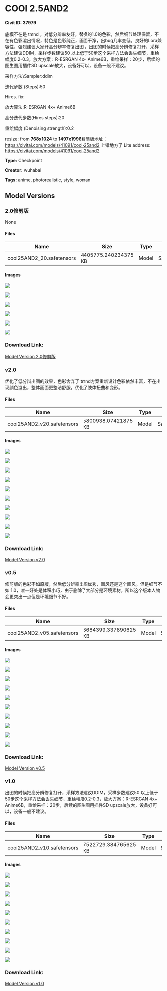 # COOI 2.5AND2

#### Civit ID: 37979

<p>底模不在是 tmnd ，对低分辨率友好，替换的1.0的色彩，然后细节处理保留，不在有色彩溢出情况，特色是色彩纯正，画面干净，出bug几率变低。良好的Lora兼容性，强烈建议大家开高分辨率修复出图,，出图的时候把高分辨修复打开，采样方法建议DDIM，采样步数建议50 以上低于50步这个采样方法会丢失细节，重绘幅度0.2-0.3，放大方案：R-ESRGAN 4x+ Anime6B，重绘采样：20步，后续的图生图用插件SD upscale放大，设备好可以，设备一般不建议。</p><p>采样方法\Sampler:ddim</p><p>迭代步数 (Steps):50</p><p>Hires. fix:</p><p>放大算法:R-ESRGAN 4x+ Anime6B</p><p>高分迭代步数(Hires steps):20</p><p>重绘幅度 (Denoising strength):0.2</p><p>resize: from <strong>768x1024</strong> to <strong>1497x1996</strong>精简版地址：<a target="_blank" rel="ugc" href="https://civitai.com/models/41091/cooi-25and2">https://civitai.com/models/41091/cooi-25and2</a> 上错地方了 Lite address: <a target="_blank" rel="ugc" href="https://civitai.com/models/41091/cooi-25and2">https://civitai.com/models/41091/cooi-25and2</a></p><p></p>

**Type:** Checkpoint

**Creator:** wuhabai

**Tags:** anime, photorealistic, style, woman

## Model Versions

### 2.0修剪版

None

#### Files

| Name | Size | Type | Format | Download Url | AutoV1 | AutoV2 | SHA256 | CRC32 | BLAKE3 |
| --- | --- | --- | --- | --- | --- | --- | --- | --- | --- |
| cooi25AND2_20.safetensors | 4405775.240234375 KB | Model | SafeTensor | https://civitai.com/api/download/models/54168 | 781FF287 | 992AB38CE2 | 992AB38CE2E3FA9BF2F87482CBC4162EB75646F2EB81DC3281E4BEF0767E3A4C | 8E7E2D18 | 22FD38089C573DAA7C0A4F7BE77E2A7EE8C7944B5FE45DF295E0E310803F2C2B |

#### Images

<p><img src="https://image.civitai.com/xG1nkqKTMzGDvpLrqFT7WA/101dea1f-b774-4848-f739-c2a008798400/width=450/595803.jpeg" /></p>

<p><img src="https://image.civitai.com/xG1nkqKTMzGDvpLrqFT7WA/128587b4-dd7c-4d3d-f412-29c51fd3a100/width=450/585513.jpeg" /></p>

<p><img src="https://image.civitai.com/xG1nkqKTMzGDvpLrqFT7WA/7369b511-41c6-4c2a-2d3e-d1536a7be700/width=450/585519.jpeg" /></p>

<p><img src="https://image.civitai.com/xG1nkqKTMzGDvpLrqFT7WA/46ba703b-b1f7-4fc0-a8e1-8bb15a5f3800/width=450/585523.jpeg" /></p>

<p><img src="https://image.civitai.com/xG1nkqKTMzGDvpLrqFT7WA/0c8ccfcd-a31e-4a40-3d1f-535d0a8fdf00/width=450/585524.jpeg" /></p>

<p><img src="https://image.civitai.com/xG1nkqKTMzGDvpLrqFT7WA/817506f7-6d59-4c03-ecd3-61f922cc4800/width=450/585526.jpeg" /></p>

### Download Link:

[Model Version 2.0修剪版](https://civitai.com/api/download/models/54168)

### v2.0

<p>优化了低分辩出图的效果，色彩舍弃了 tmnd方案重新设计色彩依然丰富，不在出现颜色溢出，整体画面更整洁舒服，优化了肢体扭曲和变形。</p>

#### Files

| Name | Size | Type | Format | Download Url | AutoV1 | AutoV2 | SHA256 | CRC32 | BLAKE3 |
| --- | --- | --- | --- | --- | --- | --- | --- | --- | --- |
| cooi25AND2_v20.safetensors | 5800938.07421875 KB | Model | SafeTensor | https://civitai.com/api/download/models/52813 | 781FF287 | BAB6669EB5 | BAB6669EB567193EA04A858DC165772DA47939C72163FF64A1FE4E45EE2F06C0 | 984EADBF | 55A9F14F7958FB574690EDBD3E4EBF0885C85D705847F013F1CEC058EFE7977B |

#### Images

<p><img src="https://image.civitai.com/xG1nkqKTMzGDvpLrqFT7WA/8d8488c7-f0fe-40d7-aa49-0c8cdfd98a00/width=450/570000.jpeg" /></p>

<p><img src="https://image.civitai.com/xG1nkqKTMzGDvpLrqFT7WA/95c0595b-e86b-45de-fa15-f88ff179ca00/width=450/569994.jpeg" /></p>

<p><img src="https://image.civitai.com/xG1nkqKTMzGDvpLrqFT7WA/5868fc05-0885-4114-cd1c-08e7a58c1200/width=450/569997.jpeg" /></p>

<p><img src="https://image.civitai.com/xG1nkqKTMzGDvpLrqFT7WA/e303d165-aaa8-4c70-cb14-68804c662b00/width=450/569993.jpeg" /></p>

<p><img src="https://image.civitai.com/xG1nkqKTMzGDvpLrqFT7WA/af4931f0-17f9-45ea-8497-8c43a6782d00/width=450/569988.jpeg" /></p>

<p><img src="https://image.civitai.com/xG1nkqKTMzGDvpLrqFT7WA/9fca15a8-88a7-4b1f-08ce-005c63ef6e00/width=450/569990.jpeg" /></p>

<p><img src="https://image.civitai.com/xG1nkqKTMzGDvpLrqFT7WA/abc2f664-739e-40c3-8548-7f6260769300/width=450/569995.jpeg" /></p>

<p><img src="https://image.civitai.com/xG1nkqKTMzGDvpLrqFT7WA/aeaaa31b-b8b3-4fe7-0044-29be895a8200/width=450/570001.jpeg" /></p>

<p><img src="https://image.civitai.com/xG1nkqKTMzGDvpLrqFT7WA/a1782aca-bbee-4742-96eb-5d1fe1629a00/width=450/569991.jpeg" /></p>

<p><img src="https://image.civitai.com/xG1nkqKTMzGDvpLrqFT7WA/ec6f6411-0d34-4982-0c01-64557047f600/width=450/570003.jpeg" /></p>

### Download Link:

[Model Version v2.0](https://civitai.com/api/download/models/52813)

### v0.5

<p>修剪版的色彩不如原版，然后低分辨率出图优秀，画风还是这个画风。但是细节不如 1.0，唯一好处是体积小巧，由于删除了大部分是环境素材，所以这个版本人物会更突出一点但是环境细节不好。</p>

#### Files

| Name | Size | Type | Format | Download Url | AutoV1 | AutoV2 | SHA256 | CRC32 | BLAKE3 |
| --- | --- | --- | --- | --- | --- | --- | --- | --- | --- |
| cooi25AND2_v05.safetensors | 3684399.337890625 KB | Model | SafeTensor | https://civitai.com/api/download/models/45138 | 568E8524 | E08A56E5D0 | E08A56E5D040649C6A67EF73EE5F9E8E6D8819310E90D412AAB6B69701CB6EF5 | C4FDC1FF | 821F4AF26C7EB90F28034AC43DADE3157285B440FC31EF0B2366BB5E47857831 |

#### Images

<p><img src="https://image.civitai.com/xG1nkqKTMzGDvpLrqFT7WA/5efcc678-be1c-4bd0-a69b-6036e2dc7400/width=450/489985.jpeg" /></p>

<p><img src="https://image.civitai.com/xG1nkqKTMzGDvpLrqFT7WA/4e2be270-752d-439b-86d7-063758b1aa00/width=450/489941.jpeg" /></p>

<p><img src="https://image.civitai.com/xG1nkqKTMzGDvpLrqFT7WA/8a1521ed-637d-46f5-e60d-29c517d84200/width=450/489940.jpeg" /></p>

<p><img src="https://image.civitai.com/xG1nkqKTMzGDvpLrqFT7WA/7b2de38f-42cd-4bf5-88d3-cf71992d0b00/width=450/489948.jpeg" /></p>

<p><img src="https://image.civitai.com/xG1nkqKTMzGDvpLrqFT7WA/7857de4f-5df3-4c07-c46a-aa19fb25b100/width=450/489959.jpeg" /></p>

<p><img src="https://image.civitai.com/xG1nkqKTMzGDvpLrqFT7WA/b622ac50-b7b4-4e3d-0f14-8fdb6f615500/width=450/489958.jpeg" /></p>

<p><img src="https://image.civitai.com/xG1nkqKTMzGDvpLrqFT7WA/36eae782-80b2-4ef8-6655-7be57957a700/width=450/489962.jpeg" /></p>

<p><img src="https://image.civitai.com/xG1nkqKTMzGDvpLrqFT7WA/a7bab9f2-fab5-460e-3b2e-627a09aef700/width=450/489964.jpeg" /></p>

<p><img src="https://image.civitai.com/xG1nkqKTMzGDvpLrqFT7WA/56df9386-cb92-4a1c-7c75-db3f4f1bc700/width=450/489963.jpeg" /></p>

<p><img src="https://image.civitai.com/xG1nkqKTMzGDvpLrqFT7WA/9e7ee841-3902-45ca-44d9-e32d5020e800/width=450/489965.jpeg" /></p>

### Download Link:

[Model Version v0.5](https://civitai.com/api/download/models/45138)

### v1.0

<p>出图的时候把高分辨修复打开，采样方法建议DDIM，采样步数建议50 以上低于50步这个采样方法会丢失细节，重绘幅度0.2-0.3，放大方案：R-ESRGAN 4x+ Anime6B，重绘采样：20步，后续的图生图用插件SD upscale放大，设备好可以，设备一般不建议。<br /></p>

#### Files

| Name | Size | Type | Format | Download Url | AutoV1 | AutoV2 | SHA256 | CRC32 | BLAKE3 |
| --- | --- | --- | --- | --- | --- | --- | --- | --- | --- |
| cooi25AND2_v10.safetensors | 7522729.384765625 KB | Model | SafeTensor | https://civitai.com/api/download/models/43949 | 51771C27 | FAF0D2B606 | FAF0D2B606A9E51D1E20BB2ED7D9A2F0427DCF3DC4C42339EBAAC5EE0AA04AE7 | 44922BF7 | 82054068F5C3919A5247AF16781D4BEB2D0DFBA820F2D3F042DB5E6C53D84C5F |

#### Images

<p><img src="https://image.civitai.com/xG1nkqKTMzGDvpLrqFT7WA/499fc23a-2179-4f3d-1866-a052a2334f00/width=450/480048.jpeg" /></p>

<p><img src="https://image.civitai.com/xG1nkqKTMzGDvpLrqFT7WA/3a07ab62-1658-4898-6e69-52f43bdd2f00/width=450/480005.jpeg" /></p>

<p><img src="https://image.civitai.com/xG1nkqKTMzGDvpLrqFT7WA/179314df-c140-4d2c-fe4b-3460df838100/width=450/480012.jpeg" /></p>

<p><img src="https://image.civitai.com/xG1nkqKTMzGDvpLrqFT7WA/43bd8658-ea19-4f8e-5ede-7085e4f2a000/width=450/480013.jpeg" /></p>

<p><img src="https://image.civitai.com/xG1nkqKTMzGDvpLrqFT7WA/1cfc0f12-f8c3-4415-460c-c8d05fff7500/width=450/480014.jpeg" /></p>

<p><img src="https://image.civitai.com/xG1nkqKTMzGDvpLrqFT7WA/f99e01e9-0eae-469b-a9cd-3b1a474ca500/width=450/480016.jpeg" /></p>

<p><img src="https://image.civitai.com/xG1nkqKTMzGDvpLrqFT7WA/e9bd0135-2db7-4dfe-8a47-d4a22618c800/width=450/480015.jpeg" /></p>

<p><img src="https://image.civitai.com/xG1nkqKTMzGDvpLrqFT7WA/5723ef9c-6c14-4d7c-f17c-66f7922ddf00/width=450/480050.jpeg" /></p>

<p><img src="https://image.civitai.com/xG1nkqKTMzGDvpLrqFT7WA/0fdd3a30-13c5-43ad-6c0d-6ad026efdb00/width=450/480087.jpeg" /></p>

<p><img src="https://image.civitai.com/xG1nkqKTMzGDvpLrqFT7WA/c2f243d3-49da-4ea0-2ec7-23f0f19d0c00/width=450/480086.jpeg" /></p>

### Download Link:

[Model Version v1.0](https://civitai.com/api/download/models/43949)

